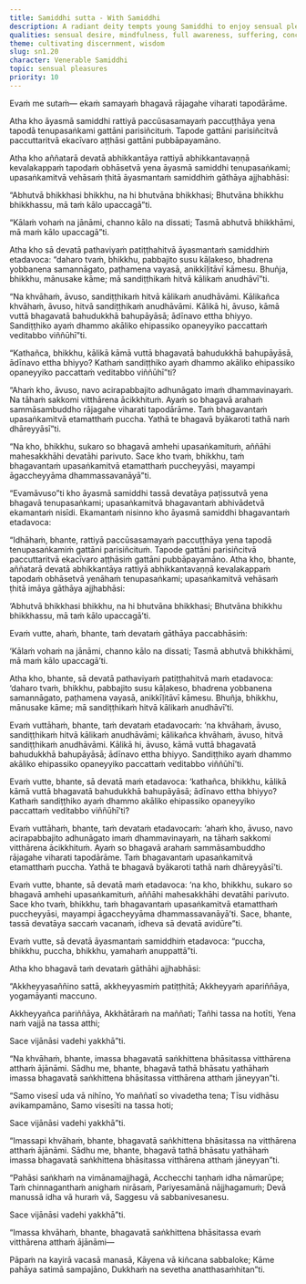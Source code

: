 ```yaml
---
title: Samiddhi sutta - With Samiddhi
description: A radiant deity tempts young Samiddhi to enjoy sensual pleasures. The Buddha later reveals that true liberation transcends identity and craving, and is only found by those who let go of even the need to describe themselves.
qualities: sensual desire, mindfulness, full awareness, suffering, conceit, imperturbable, discontentment, unwholesome, discernment
theme: cultivating discernment, wisdom
slug: sn1.20
character: Venerable Samiddhi
topic: sensual pleasures
priority: 10
---
```


Evaṁ me sutaṁ— ekaṁ samayaṁ bhagavā rājagahe viharati tapodārāme.

Atha kho āyasmā samiddhi rattiyā paccūsasamayaṁ paccuṭṭhāya yena tapodā tenupasaṅkami gattāni parisiñcituṁ. Tapode gattāni parisiñcitvā paccuttaritvā ekacīvaro aṭṭhāsi gattāni pubbāpayamāno.

Atha kho aññatarā devatā abhikkantāya rattiyā abhikkantavaṇṇā kevalakappaṁ tapodaṁ obhāsetvā yena āyasmā samiddhi tenupasaṅkami; upasaṅkamitvā vehāsaṁ ṭhitā āyasmantaṁ samiddhiṁ gāthāya ajjhabhāsi:

“Abhutvā bhikkhasi bhikkhu,
na hi bhutvāna bhikkhasi;
Bhutvāna bhikkhu bhikkhassu,
mā taṁ kālo upaccagā”ti.

“Kālaṁ vohaṁ na jānāmi,
channo kālo na dissati;
Tasmā abhutvā bhikkhāmi,
mā maṁ kālo upaccagā”ti.

Atha kho sā devatā pathaviyaṁ patiṭṭhahitvā āyasmantaṁ samiddhiṁ etadavoca: “daharo tvaṁ, bhikkhu, pabbajito susu kāḷakeso, bhadrena yobbanena samannāgato, paṭhamena vayasā, anikkīḷitāvī kāmesu. Bhuñja, bhikkhu, mānusake kāme; mā sandiṭṭhikaṁ hitvā kālikaṁ anudhāvī”ti.

“Na khvāhaṁ, āvuso, sandiṭṭhikaṁ hitvā kālikaṁ anudhāvāmi. Kālikañca khvāhaṁ, āvuso, hitvā sandiṭṭhikaṁ anudhāvāmi. Kālikā hi, āvuso, kāmā vuttā bhagavatā bahudukkhā bahupāyāsā; ādīnavo ettha bhiyyo. Sandiṭṭhiko ayaṁ dhammo akāliko ehipassiko opaneyyiko paccattaṁ veditabbo viññūhī”ti.

“Kathañca, bhikkhu, kālikā kāmā vuttā bhagavatā bahudukkhā bahupāyāsā, ādīnavo ettha bhiyyo? Kathaṁ sandiṭṭhiko ayaṁ dhammo akāliko ehipassiko opaneyyiko paccattaṁ veditabbo viññūhī”ti?

“Ahaṁ kho, āvuso, navo acirapabbajito adhunāgato imaṁ dhammavinayaṁ. Na tāhaṁ sakkomi vitthārena ācikkhituṁ. Ayaṁ so bhagavā arahaṁ sammāsambuddho rājagahe viharati tapodārāme. Taṁ bhagavantaṁ upasaṅkamitvā etamatthaṁ puccha. Yathā te bhagavā byākaroti tathā naṁ dhāreyyāsī”ti.

“Na kho, bhikkhu, sukaro so bhagavā amhehi upasaṅkamituṁ, aññāhi mahesakkhāhi devatāhi parivuto. Sace kho tvaṁ, bhikkhu, taṁ bhagavantaṁ upasaṅkamitvā etamatthaṁ puccheyyāsi, mayampi āgaccheyyāma dhammassavanāyā”ti.

“Evamāvuso”ti kho āyasmā samiddhi tassā devatāya paṭissutvā yena bhagavā tenupasaṅkami; upasaṅkamitvā bhagavantaṁ abhivādetvā ekamantaṁ nisīdi. Ekamantaṁ nisinno kho āyasmā samiddhi bhagavantaṁ etadavoca:

“Idhāhaṁ, bhante, rattiyā paccūsasamayaṁ paccuṭṭhāya yena tapodā tenupasaṅkamiṁ gattāni parisiñcituṁ. Tapode gattāni parisiñcitvā paccuttaritvā ekacīvaro aṭṭhāsiṁ gattāni pubbāpayamāno. Atha kho, bhante, aññatarā devatā abhikkantāya rattiyā abhikkantavaṇṇā kevalakappaṁ tapodaṁ obhāsetvā yenāhaṁ tenupasaṅkami; upasaṅkamitvā vehāsaṁ ṭhitā imāya gāthāya ajjhabhāsi:

‘Abhutvā bhikkhasi bhikkhu,
na hi bhutvāna bhikkhasi;
Bhutvāna bhikkhu bhikkhassu,
mā taṁ kālo upaccagā’ti.

Evaṁ vutte, ahaṁ, bhante, taṁ devataṁ gāthāya paccabhāsiṁ:

‘Kālaṁ vohaṁ na jānāmi,
channo kālo na dissati;
Tasmā abhutvā bhikkhāmi,
mā maṁ kālo upaccagā’ti.

Atha kho, bhante, sā devatā pathaviyaṁ patiṭṭhahitvā maṁ etadavoca: ‘daharo tvaṁ, bhikkhu, pabbajito susu kāḷakeso, bhadrena yobbanena samannāgato, paṭhamena vayasā, anikkīḷitāvī kāmesu. Bhuñja, bhikkhu, mānusake kāme; mā sandiṭṭhikaṁ hitvā kālikaṁ anudhāvī’ti.

Evaṁ vuttāhaṁ, bhante, taṁ devataṁ etadavocaṁ: ‘na khvāhaṁ, āvuso, sandiṭṭhikaṁ hitvā kālikaṁ anudhāvāmi; kālikañca khvāhaṁ, āvuso, hitvā sandiṭṭhikaṁ anudhāvāmi. Kālikā hi, āvuso, kāmā vuttā bhagavatā bahudukkhā bahupāyāsā; ādīnavo ettha bhiyyo. Sandiṭṭhiko ayaṁ dhammo akāliko ehipassiko opaneyyiko paccattaṁ veditabbo viññūhī’ti.

Evaṁ vutte, bhante, sā devatā maṁ etadavoca: ‘kathañca, bhikkhu, kālikā kāmā vuttā bhagavatā bahudukkhā bahupāyāsā; ādīnavo ettha bhiyyo? Kathaṁ sandiṭṭhiko ayaṁ dhammo akāliko ehipassiko opaneyyiko paccattaṁ veditabbo viññūhī’ti?

Evaṁ vuttāhaṁ, bhante, taṁ devataṁ etadavocaṁ: ‘ahaṁ kho, āvuso, navo acirapabbajito adhunāgato imaṁ dhammavinayaṁ, na tāhaṁ sakkomi vitthārena ācikkhituṁ. Ayaṁ so bhagavā arahaṁ sammāsambuddho rājagahe viharati tapodārāme. Taṁ bhagavantaṁ upasaṅkamitvā etamatthaṁ puccha. Yathā te bhagavā byākaroti tathā naṁ dhāreyyāsī’ti.

Evaṁ vutte, bhante, sā devatā maṁ etadavoca: ‘na kho, bhikkhu, sukaro so bhagavā amhehi upasaṅkamituṁ, aññāhi mahesakkhāhi devatāhi parivuto. Sace kho tvaṁ, bhikkhu, taṁ bhagavantaṁ upasaṅkamitvā etamatthaṁ puccheyyāsi, mayampi āgaccheyyāma dhammassavanāyā’ti. Sace, bhante, tassā devatāya saccaṁ vacanaṁ, idheva sā devatā avidūre”ti.

Evaṁ vutte, sā devatā āyasmantaṁ samiddhiṁ etadavoca: “puccha, bhikkhu, puccha, bhikkhu, yamahaṁ anuppattā”ti.

Atha kho bhagavā taṁ devataṁ gāthāhi ajjhabhāsi:

“Akkheyyasaññino sattā,
akkheyyasmiṁ patiṭṭhitā;
Akkheyyaṁ apariññāya,
yogamāyanti maccuno.

Akkheyyañca pariññāya,
Akkhātāraṁ na maññati;
Tañhi tassa na hotīti,
Yena naṁ vajjā na tassa atthi;

Sace vijānāsi vadehi yakkhā”ti.

“Na khvāhaṁ, bhante, imassa bhagavatā saṅkhittena bhāsitassa vitthārena atthaṁ ājānāmi. Sādhu me, bhante, bhagavā tathā bhāsatu yathāhaṁ imassa bhagavatā saṅkhittena bhāsitassa vitthārena atthaṁ jāneyyan”ti.

“Samo visesī uda vā nihīno,
Yo maññatī so vivadetha tena;
Tīsu vidhāsu avikampamāno,
Samo visesīti na tassa hoti;

Sace vijānāsi vadehi yakkhā”ti.

“Imassapi khvāhaṁ, bhante, bhagavatā saṅkhittena bhāsitassa na vitthārena atthaṁ ājānāmi. Sādhu me, bhante, bhagavā tathā bhāsatu yathāhaṁ imassa bhagavatā saṅkhittena bhāsitassa vitthārena atthaṁ jāneyyan”ti.

“Pahāsi saṅkhaṁ na vimānamajjhagā,
Acchecchi taṇhaṁ idha nāmarūpe;
Taṁ chinnaganthaṁ anighaṁ nirāsaṁ,
Pariyesamānā nājjhagamuṁ;
Devā manussā idha vā huraṁ vā,
Saggesu vā sabbanivesanesu.

Sace vijānāsi vadehi yakkhā”ti.

“Imassa khvāhaṁ, bhante, bhagavatā saṅkhittena bhāsitassa evaṁ vitthārena atthaṁ ājānāmi—

Pāpaṁ na kayirā vacasā manasā,
Kāyena vā kiñcana sabbaloke;
Kāme pahāya satimā sampajāno,
Dukkhaṁ na sevetha anatthasaṁhitan”ti.